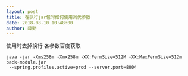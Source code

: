 ```yaml
---
layout: post
title: 在执行jar包时如何使用调优参数
date: 2018-08-10 10:48:00
author: 薛勤
---
```

使用时去掉换行
各参数百度获取

```
java -jar -Xms258m -Xmx258m -XX:PermSize=512M -XX:MaxPermSize=512m back-module.jar
 --spring.profiles.active=prod --server.port=8004

```

